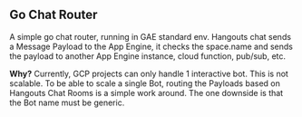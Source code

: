 ## Go Chat Router

A simple go chat router, running in GAE standard env. Hangouts chat sends a Message Payload to the App Engine, it checks the space.name and sends the payload to another App Engine instance, cloud function, pub/sub, etc.

**Why?**
Currently, GCP projects can only handle 1 interactive bot. This is not scalable. To be able to scale a single Bot, routing the Payloads based on Hangouts Chat Rooms is a simple work around. The one downside is that the Bot name must be generic.
